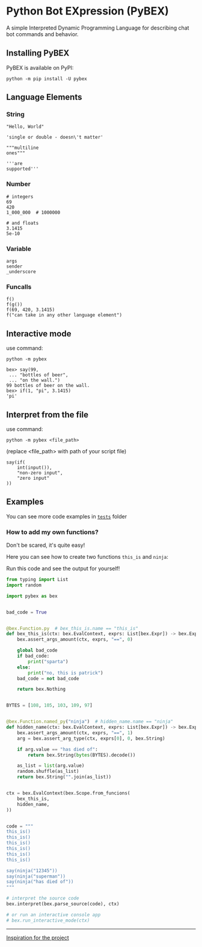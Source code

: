 # **Py**thon **B**ot **EX**pression (PyBEX)

A simple Interpreted Dynamic Programming Language for describing chat bot commands and behavior.

## Installing PyBEX

PyBEX is available on PyPI:

```console
python -m pip install -U pybex
```

## Language Elements

### String

```
"Hello, World"

'single or double - doesn\'t matter'

"""multiline
ones"""

'''are
supported'''
```

### Number

```
# integers
69
420
1_000_000  # 1000000

# and floats
3.1415
5e-10
```

### Variable

```
args
sender
_underscore
```

### Funcalls

```
f()
f(g())
f(69, 420, 3.1415)
f("can take in any other language element")
```

## Interactive mode

use command:
```console
python -m pybex
```

```
bex> say(99,
 ... "bottles of beer",
 ... "on the wall.")
99 bottles of beer on the wall.
bex> if(1, "pi", 3.1415)
'pi'
```

## Interpret from the file

use command:
```console
python -m pybex <file_path>
```

(replace <file_path> with path of your script file)

```
say(if(
    int(input()),
    "non-zero input",
    "zero input"
))
```

## Examples

You can see more code examples in [`tests`](/tests) folder

### How to add my own functions?

Don't be scared, it's quite easy!

Here you can see how to create two functions `this_is` and `ninja`:

Run this code and see the output for yourself!

```python
from typing import List
import random

import pybex as bex


bad_code = True


@bex.Function.py  # bex_this_is.name == "this_is"
def bex_this_is(ctx: bex.EvalContext, exprs: List[bex.Expr]) -> bex.Expr:
    bex.assert_args_amount(ctx, exprs, "==", 0)

    global bad_code
    if bad_code:
        print("sparta")
    else:
        print("no, this is patrick")
    bad_code = not bad_code

    return bex.Nothing


BYTES = [108, 105, 103, 109, 97]


@bex.Function.named_py("ninja")  # hidden_name.name == "ninja"
def hidden_name(ctx: bex.EvalContext, exprs: List[bex.Expr]) -> bex.Expr:
    bex.assert_args_amount(ctx, exprs, "==", 1)
    arg = bex.assert_arg_type(ctx, exprs[0], 0, bex.String)

    if arg.value == "has died of":
        return bex.String(bytes(BYTES).decode())

    as_list = list(arg.value)
    random.shuffle(as_list)
    return bex.String("".join(as_list))


ctx = bex.EvalContext(bex.Scope.from_funcions(
    bex_this_is,
    hidden_name,
))


code = """
this_is()
this_is()
this_is()
this_is()
this_is()
this_is()

say(ninja("12345"))
say(ninja("superman"))
say(ninja("has died of"))
"""

# interpret the source code
bex.interpret(bex.parse_source(code), ctx)

# or run an interactive console app
# bex.run_interactive_mode(ctx)
```

---

[Inspiration for the project](https://gitlab.com/tsoding/bex)
